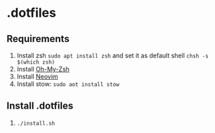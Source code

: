 # .dotfiles

## Requirements
1. Install zsh `sudo apt install zsh` and set it as default shell `chsh -s $(which zsh)`
2. Install [Oh-My-Zsh](https://github.com/ohmyzsh/ohmyzsh)
3. Install [Neovim](https://github.com/neovim/neovim/wiki/Building-Neovim/)
4. Install stow: `sudo aot install stow`

## Install .dotfiles
1. `./install.sh`

